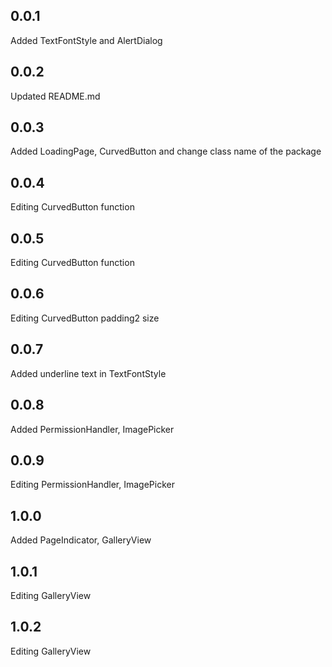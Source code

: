 ## 0.0.1

Added TextFontStyle and AlertDialog

## 0.0.2

Updated README.md

## 0.0.3

Added LoadingPage, CurvedButton and change class name of the package

## 0.0.4

Editing CurvedButton function

## 0.0.5

Editing CurvedButton function

## 0.0.6

Editing CurvedButton padding2 size

## 0.0.7

Added underline text in TextFontStyle

## 0.0.8

Added PermissionHandler, ImagePicker

## 0.0.9

Editing PermissionHandler, ImagePicker

## 1.0.0

Added PageIndicator, GalleryView

## 1.0.1

Editing GalleryView

## 1.0.2

Editing GalleryView
